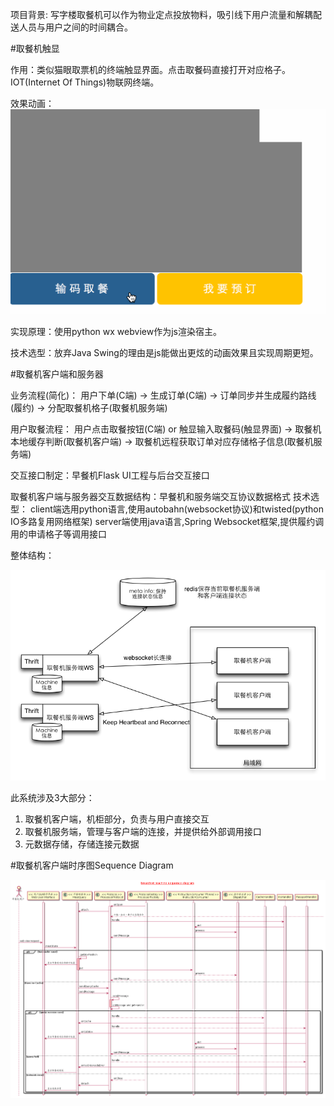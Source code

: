 项目背景: 写字楼取餐机可以作为物业定点投放物料，吸引线下用户流量和解耦配送人员与用户之间的时间耦合。

#取餐机触显

作用：类似猫眼取票机的终端触显界面。点击取餐码直接打开对应格子。IOT(Internet Of Things)物联网终端。

效果动画：
![取餐机UI](https://github.com/QianYuXiang/RESUME/blob/master/projects/QuCanJiUI.gif)

实现原理：使用python wx webview作为js渲染宿主。

技术选型：放弃Java Swing的理由是js能做出更炫的动画效果且实现周期更短。

#取餐机客户端和服务器

业务流程(简化)： 用户下单(C端) -> 生成订单(C端) -> 订单同步并生成履约路线(履约) -> 分配取餐机格子(取餐机服务端)

用户取餐流程： 用户点击取餐按钮(C端) or 触显输入取餐码(触显界面) -> 取餐机本地缓存判断(取餐机客户端) -> 取餐机远程获取订单对应存储格子信息(取餐机服务端)

交互接口制定：早餐机Flask UI工程与后台交互接口

取餐机客户端与服务器交互数据结构：早餐机和服务端交互协议数据格式
技术选型： client端选用python语言,使用autobahn(websocket协议)和twisted(python IO多路复用网络框架)
                   server端使用java语言,Spring Websocket框架,提供履约调用的申请格子等调用接口

整体结构：

![取餐机CS交互](https://github.com/QianYuXiang/RESUME/blob/master/projects/QuCanJiCS.png)

此系统涉及3大部分：

1. 取餐机客户端，机柜部分，负责与用户直接交互
2. 取餐机服务端，管理与客户端的连接，并提供给外部调用接口
3. 元数据存储，存储连接元数据

#取餐机客户端时序图Sequence Diagram

![取餐机时序图](https://github.com/QianYuXiang/RESUME/blob/master/projects/QuCanJiSequenceDiagram.png)
